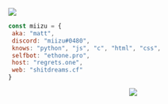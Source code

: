 ![](https://cdn.discordapp.com/attachments/985933359756771341/986653464811679784/7F711EF8-11CA-4CF8-9C47-0AFDA55EC88A.png)
```javascript
const miizu = {
 aka: "matt",
 discord: "miizu#0480",
 knows: "python", "js", "c", "html", "css",
 selfbot: "ethone.pro",
 host: "regrets.one",
 web: "shitdreams.cf"
}
```

<p align="center">
	<img src="https://lanyard-profile-readme.vercel.app/api/985281262740713562?theme=dark&hideTimestamp=true&hideBadges=false&animated=true&borderRadius=20px&bg=1D1D1D"/>
<!-- 	<br>
	<img src="https://github-readme-streak-stats.herokuapp.com/?user=vexlmao&theme=dark&hide_border=true">
	<br>
	<img src="https://github-readme-stats.vercel.app/api?username=vexlmao&include_all_commits=true&show_icons=true&hide_border=true&hide_title=true&count_private=true&theme=dark">
	<br>
	<img src="https://github-readme-stats.vercel.app/api/top-langs/?username=vexlmao&layout=compact&count_private=true&langs_count=8&hide_border=true&theme=dark"> -->
</p>
